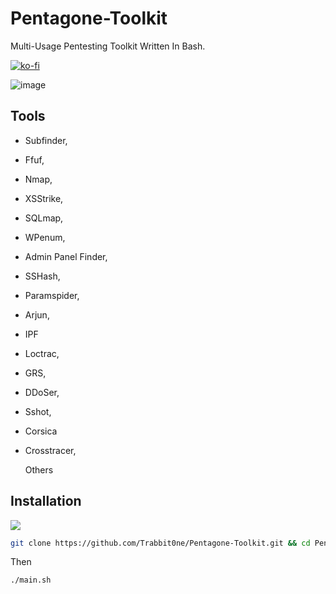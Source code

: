 # Pentagone-Toolkit

Multi-Usage Pentesting Toolkit Written In Bash.

[![ko-fi](https://ko-fi.com/img/githubbutton_sm.svg)](https://ko-fi.com/J3J218ZI4G)

![image](https://github.com/user-attachments/assets/d95e58dc-389e-4ad3-92ab-22d7a593b117)


## Tools

* Subfinder,
* Ffuf,
* Nmap,
* XSStrike,
* SQLmap,
* WPenum,
* Admin Panel Finder,
* SSHash,
* Paramspider,
* Arjun,
* IPF
* Loctrac,
* GRS,
* DDoSer,
* Sshot,
* Corsica
* Crosstracer,
  
  Others

## Installation

<img src="https://github.com/Trabbit0ne/Pentagone-Toolkit/blob/main/medias/preview.gif">

```bash
git clone https://github.com/Trabbit0ne/Pentagone-Toolkit.git && cd Pentagone-Toolkit && chmod +x * && ./setup.sh
```

Then

```
./main.sh
```
    
